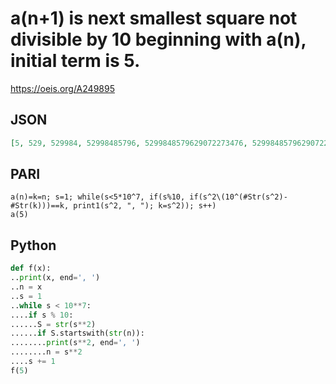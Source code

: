 # a\(n\+1\) is next smallest square not divisible by 10 beginning with a\(n\), initial term is 5\.
https://oeis.org/A249895
## JSON
```JSON
[5, 529, 529984, 52998485796, 5299848579629072273476, 529984857962907227347600150092608188876380736]
```
## PARI
```PARI
a(n)=k=n; s=1; while(s<5*10^7, if(s%10, if(s^2\(10^(#Str(s^2)-#Str(k)))==k, print1(s^2, ", "); k=s^2)); s++)
a(5)
```
## Python
```Python
def f(x):
..print(x, end=', ')
..n = x
..s = 1
..while s < 10**7:
....if s % 10:
......S = str(s**2)
......if S.startswith(str(n)):
........print(s**2, end=', ')
........n = s**2
....s += 1
f(5)
```
